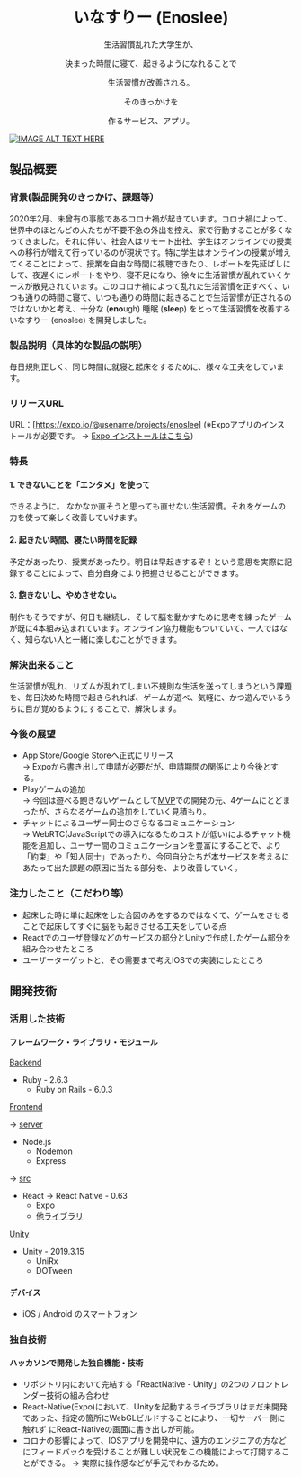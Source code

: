 # <div style="text-align: center;">いなすりー (Enoslee)</div>
<div style="text-align: center;">
生活習慣乱れた大学生が、<br>

決まった時間に寝て、起きるようになれることで<br>

生活習慣が改善される。<br>

そのきっかけを<br>

作るサービス、アプリ。<br>
</div>

[![IMAGE ALT TEXT HERE](https://jphacks.com/wp-content/uploads/2020/09/JPHACKS2020_ogp.jpg)](https://www.youtube.com/watch?v=G5rULR53uMk)

## 製品概要
### 背景(製品開発のきっかけ、課題等）
2020年2月、未曾有の事態であるコロナ禍が起きています。コロナ禍によって、世界中のほとんどの人たちが不要不急の外出を控え、家で行動することが多くなってきました。それに伴い、社会人はリモート出社、学生はオンラインでの授業への移行が増えて行っているのが現状です。特に学生はオンラインの授業が増えてくることによって、授業を自由な時間に視聴できたり、レポートを先延ばしにして、夜遅くにレポートをやり、寝不足になり、徐々に生活習慣が乱れていくケースが散見されています。このコロナ禍によって乱れた生活習慣を正すべく、いつも通りの時間に寝て、いつも通りの時間に起きることで生活習慣が正されるのではないかと考え、十分な (**eno**ugh) 睡眠 (**slee**p) をとって生活習慣を改善するいなすりー (enoslee) を開発しました。
### 製品説明（具体的な製品の説明）
毎日規則正しく、同じ時間に就寝と起床をするために、様々な工夫をしています。

### リリースURL
URL：[https://expo.io/@usename/projects/enoslee]
(※Expoアプリのインストールが必要です。
-> [Expo インストールはこちら](https://expo.io/tools))

### 特長
#### 1. できないことを「エンタメ」を使って
できるように。
  なかなか直そうと思っても直せない生活習慣。それをゲームの力を使って楽しく改善していけます。

#### 2. 起きたい時間、寝たい時間を記録
  予定があったり、授業があったり。明日は早起きするぞ！という意思を実際に記録することによって、自分自身により把握させることができます。

#### 3. 飽きないし、やめさせない。
  制作もそうですが、何日も継続し、そして脳を動かすために思考を練ったゲームが既に4本組み込まれています。オンライン協力機能もついていて、一人ではなく、知らない人と一緒に楽しむことができます。


### 解決出来ること
生活習慣が乱れ、リズムが乱れてしまい不規則な生活を送ってしまうという課題を、毎日決めた時間で起きられれば、ゲームが遊べ、気軽に、かつ遊んでいるうちに目が覚めるようにすることで、解決します。

### 今後の展望
- App Store/Google Storeへ正式にリリース<br>
-> Expoから書き出して申請が必要だが、申請期間の関係により今後とする。
- Playゲームの追加<br>
-> 今回は遊べる飽きないゲームとして[MVP](https://ja.wikipedia.org/wiki/%E5%AE%9F%E7%94%A8%E6%9C%80%E5%B0%8F%E9%99%90%E3%81%AE%E8%A3%BD%E5%93%81)での開発の元、4ゲームにとどまったが、さらなるゲームの追加をしていく見積もり。
- チャットによるユーザー同士のさらなるコミュニケーション<br>
 -> WebRTC(JavaScriptでの導入になるためコストが低い)によるチャット機能を追加し、ユーザー間のコミュニケーションを豊富にすることで、より「約束」や「知人同士」であったり、今回自分たちが本サービスを考えるにあたって出た課題の原因に当たる部分を、より改善していく。


### 注力したこと（こだわり等）
* 起床した時に単に起床をした合図のみをするのではなくて、ゲームをさせることで起床してすぐに脳をも起きさせる工夫をしている点
* Reactでのユーザ登録などのサービスの部分とUnityで作成したゲーム部分を組み合わせたところ
* ユーザーターゲットと、その需要まで考えIOSでの実装にしたところ

## 開発技術
### 活用した技術

#### フレームワーク・ライブラリ・モジュール
[Backend](./backend)
* Ruby - 2.6.3
  * Ruby on Rails - 6.0.3

[Frontend](./frontend)

-> [server](./frontend/server)
  * Node.js
    * Nodemon
    * Express

-> [src](./frontend/src)
  * React -> React Native - 0.63
    * Expo
    * [他ライブラリ](./frontend/src/package.json)

[Unity](./unity/JPHacks2020)
* Unity - 2019.3.15
  * UniRx
  * DOTween


#### デバイス
* iOS / Android のスマートフォン

### 独自技術
#### ハッカソンで開発した独自機能・技術
* リポジトリ内において完結する「ReactNative - Unity」の2つのフロントレンダー技術の組み合わせ
* React-Native(Expo)において、Unityを起動するライラブラリはまだ未開発であった、指定の箇所にWebGLビルドすることにより、一切サーバー側に触れず
にReact-Nativeの画面に書き出しが可能。
* コロナの影響によって、IOSアプリを開発中に、遠方のエンジニアの方などにフィードバックを受けることが難しい状況をこの機能によって打開することができる。
→ 実際に操作感などが手元でわかるため。
